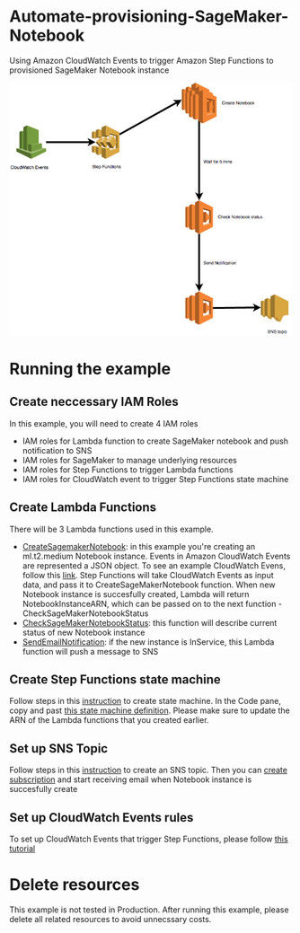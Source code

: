 # Automate-provisioning-SageMaker-Notebook
Using Amazon CloudWatch Events to trigger Amazon Step Functions to provisioned SageMaker Notebook instance

![Architecture Diagram](https://github.com/hongpham/Schedule-provisioning-SageMaker-Notebook/blob/master/images/Architecture%20diagram.png)


# Running the example

## Create neccessary IAM Roles
In this example, you will need to create 4 IAM roles
* IAM roles for Lambda function to create SageMaker notebook and push notification to SNS
* IAM roles for SageMaker to manage underlying resources
* IAM roles for Step Functions to trigger Lambda functions
* IAM roles for CloudWatch event to trigger Step Functions state machine

## Create Lambda Functions

There will be 3 Lambda functions used in this example. 
* [CreateSagemakerNotebook](https://github.com/hongpham/Schedule-provisioning-SageMaker-Notebook/blob/master/bin/Lambda_CheckSageMakerNotebookStatus.py): in this example you're creating an ml.t2.medium Notebook instance. Events in Amazon CloudWatch Events are represented a JSON object. To see an example CloudWatch Evens, follow this [link](https://docs.aws.amazon.com/AmazonCloudWatch/latest/events/CloudWatchEventsandEventPatterns.html). Step Functions will take CloudWatch Events as input data, and pass it to CreateSageMakerNotebook function. When new Notebook instance is succesfully created, Lambda will return NotebookInstanceARN, which can be passed on to the next function - CheckSageMakerNotebookStatus
* [CheckSageMakerNotebookStatus](https://github.com/hongpham/Schedule-provisioning-SageMaker-Notebook/blob/master/bin/Lambda_CheckSageMakerNotebookStatus.py): this function will describe current status of new Notebook instance
* [SendEmailNotification](https://github.com/hongpham/Schedule-provisioning-SageMaker-Notebook/blob/master/bin/SendEmailNotification.py): if the new instance is InService, this Lambda function will push a message to SNS


## Create Step Functions state machine
Follow steps in this [instruction](https://docs.aws.amazon.com/step-functions/latest/dg/tutorial-creating-lambda-state-machine.html#create-lambda-state-machine-step-4) to create state machine. In the Code pane, copy and past [this state machine definition](https://github.com/hongpham/Schedule-provisioning-SageMaker-Notebook/blob/master/bin/StepFunctions_satemachines_definition.json). Please make sure to update the ARN of the Lambda functions that you created earlier.

## Set up SNS Topic
Follow steps in this [instruction](https://docs.aws.amazon.com/sns/latest/dg/CreateTopic.html) to create an SNS topic. Then you can [create subscription](https://docs.aws.amazon.com/sns/latest/dg/SubscribeTopic.html) and start receiving email when Notebook instance is succesfully create
## Set up CloudWatch Events rules
To set up CloudWatch Events that trigger Step Functions, please follow [this tutorial](https://docs.aws.amazon.com/step-functions/latest/dg/tutorial-cloudwatch-events-target.html)

# Delete resources
This example is not tested in Production. After running this example, please delete all related resources to avoid unnecssary costs.
